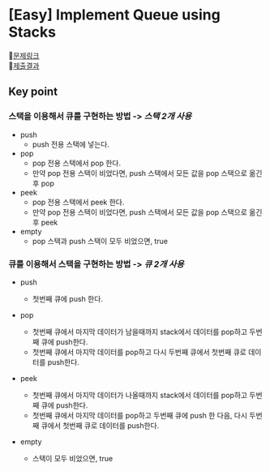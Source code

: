 # [Easy] Implement Queue using Stacks
📍[문제링크](https://leetcode.com/problems/implement-queue-using-stacks/description/)\
📍[제출결과](https://leetcode.com/problems/implement-queue-using-stacks/submissions/1028677355/)

## Key point
### 스택을 이용해서 큐를 구현하는 방법 -> *스택 2개 사용*
- push
  - push 전용 스택에 넣는다.
- pop
  - pop 전용 스택에서 pop 한다.
  - 만약 pop 전용 스택이 비었다면, push 스택에서 모든 값을 pop 스택으로 옮긴 후 pop
- peek
  - pop 전용 스택에서 peek 한다.
  - 만약 pop 전용 스택이 비었다면, push 스택에서 모든 값을 pop 스택으로 옮긴 후 peek
- empty
  - pop 스택과 push 스택이 모두 비었으면, true
 
### 큐를 이용해서 스택을 구현하는 방법 -> *큐 2개 사용*
- push
  - 첫번째 큐에 push 한다.
- pop
  - 첫번째 큐에서 마지막 데이터가 남을때까지 stack에서 데이터를 pop하고 두번째 큐에 push한다.
  - 첫번째 큐에서 마지막 데이터를 pop하고 다시 두번째 큐에서 첫번째 큐로 데이터를 push한다.
- peek
  - 첫번째 큐에서 마지막 데이터가 나올때까지 stack에서 데이터를 pop하고 두번째 큐에 push한다.
  - 첫번째 큐에서 마지막 데이터를 pop하고 두번째 큐에 push 한 다음, 다시 두번째 큐에서 첫번째 큐로 데이터를 push한다.

- empty
  - 스택이 모두 비었으면, true
